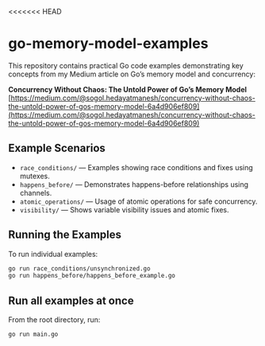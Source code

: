<<<<<<< HEAD
# go-memory-model-examples

This repository contains practical Go code examples demonstrating key concepts from my Medium article on Go’s memory model and concurrency:

**Concurrency Without Chaos: The Untold Power of Go’s Memory Model**  
[https://medium.com/@sogol.hedayatmanesh/concurrency-without-chaos-the-untold-power-of-gos-memory-model-6a4d906ef809](https://medium.com/@sogol.hedayatmanesh/concurrency-without-chaos-the-untold-power-of-gos-memory-model-6a4d906ef809)

## Example Scenarios

- `race_conditions/` — Examples showing race conditions and fixes using mutexes.
- `happens_before/` — Demonstrates happens-before relationships using channels.
- `atomic_operations/` — Usage of atomic operations for safe concurrency.
- `visibility/` — Shows variable visibility issues and atomic fixes.

## Running the Examples

To run individual examples:

```bash
go run race_conditions/unsynchronized.go
go run happens_before/happens_before_example.go
```

## Run all examples at once
From the root directory, run:

```bash
go run main.go
```